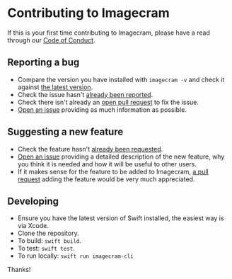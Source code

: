 # Contributing to Imagecram

If this is your first time contributing to Imagecram, please have a read through our [Code of Conduct](https://github.com/lordcodes/imagecram/blob/master/CODE_OF_CONDUCT.md).

## Reporting a bug

* Compare the version you have installed with `imagecram -v` and check it against [the latest version](https://github.com/lordcodes/imagecram/releases).
* Check the issue hasn't [already been reported](https://github.com/lordcodes/imagecram/issues).
* Check there isn't already an [open pull request](https://github.com/lordcodes/imagecram/pulls) to fix the issue.
* [Open an issue](https://github.com/lordcodes/imagecram/issues/new/choose) providing as much information as possible.

## Suggesting a new feature

* Check the feature hasn't [already been requested](https://github.com/lordcodes/imagecram/issues).
* [Open an issue](https://github.com/lordcodes/imagecram/issues/new/choose) providing a detailed description of the new feature, why you think it is needed and how it will be useful to other users.
* If it makes sense for the feature to be added to Imagecram, [a pull request](https://github.com/lordcodes/imagecram/compare) adding the feature would be very much appreciated.

## Developing

* Ensure you have the latest version of Swift installed, the easiest way is via Xcode.
* Clone the repository.
* To build: `swift build`.
* To test: `swift test`.
* To run locally: `swift run imagecram-cli`

Thanks!
